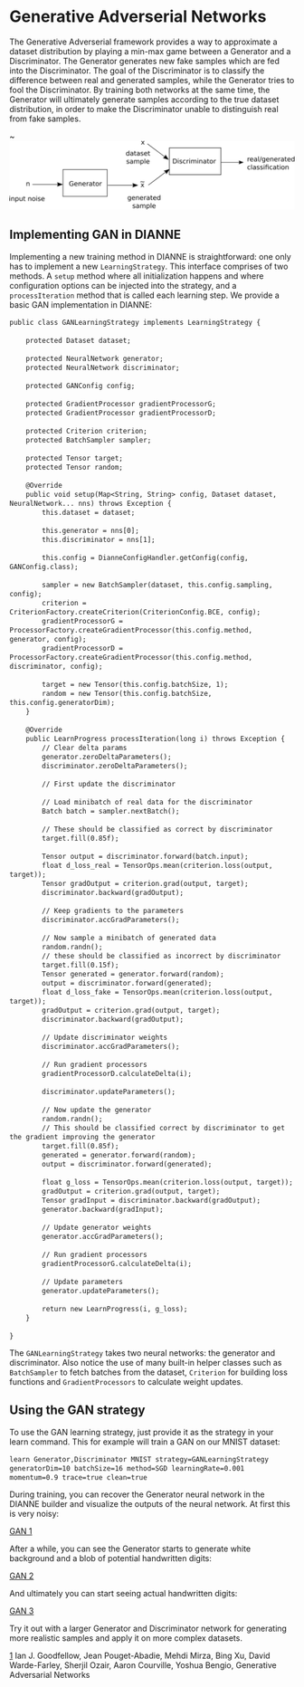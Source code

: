 # Generative Adverserial Networks

The Generative Adverserial framework provides a way to approximate a dataset distribution by playing a min-max game between a Generator and a Discriminator. The Generator generates new fake samples which are fed into the Discriminator. The goal of the Discriminator is to classify the difference between real and generated samples, while the Generator tries to fool the Discriminator. By training both networks at the same time, the Generator will ultimately generate samples according to the true dataset distribution, in order to make the Discriminator unable to distinguish real from fake samples.

~![GAN diagram](figures/gan-diagram.png)

## Implementing GAN in DIANNE

Implementing a new training method in DIANNE is straightforward: one only has to implement a new `LearningStrategy`. This interface comprises of two methods. A `setup` method where all initialization happens and where configuration options can be injected into the strategy, and a `processIteration` method that is called each learning step. We provide a basic GAN implementation in DIANNE:

```
public class GANLearningStrategy implements LearningStrategy {

	protected Dataset dataset;
	
	protected NeuralNetwork generator;
	protected NeuralNetwork discriminator;
	
	protected GANConfig config;
	
	protected GradientProcessor gradientProcessorG;
	protected GradientProcessor gradientProcessorD;

	protected Criterion criterion;
	protected BatchSampler sampler;
	
	protected Tensor target;
	protected Tensor random;
	
	@Override
	public void setup(Map<String, String> config, Dataset dataset, NeuralNetwork... nns) throws Exception {
		this.dataset = dataset;
		
		this.generator = nns[0];
		this.discriminator = nns[1];
		
		this.config = DianneConfigHandler.getConfig(config, GANConfig.class);

		sampler = new BatchSampler(dataset, this.config.sampling, config);
		criterion = CriterionFactory.createCriterion(CriterionConfig.BCE, config);
		gradientProcessorG = ProcessorFactory.createGradientProcessor(this.config.method, generator, config);
		gradientProcessorD = ProcessorFactory.createGradientProcessor(this.config.method, discriminator, config);
		
		target = new Tensor(this.config.batchSize, 1);
		random = new Tensor(this.config.batchSize, this.config.generatorDim);
	}

	@Override
	public LearnProgress processIteration(long i) throws Exception {
		// Clear delta params
		generator.zeroDeltaParameters();
		discriminator.zeroDeltaParameters();
		
		// First update the discriminator
		
		// Load minibatch of real data for the discriminator 
		Batch batch = sampler.nextBatch();
		
		// These should be classified as correct by discriminator
		target.fill(0.85f);
		
		Tensor output = discriminator.forward(batch.input);
		float d_loss_real = TensorOps.mean(criterion.loss(output, target));
		Tensor gradOutput = criterion.grad(output, target);
		discriminator.backward(gradOutput);
		
		// Keep gradients to the parameters
		discriminator.accGradParameters();
		
		// Now sample a minibatch of generated data
		random.randn();
		// these should be classified as incorrect by discriminator
		target.fill(0.15f);
		Tensor generated = generator.forward(random);
		output = discriminator.forward(generated);
		float d_loss_fake = TensorOps.mean(criterion.loss(output, target));
		gradOutput = criterion.grad(output, target);
		discriminator.backward(gradOutput);
		
		// Update discriminator weights
		discriminator.accGradParameters();
		
		// Run gradient processors
		gradientProcessorD.calculateDelta(i);
		
		discriminator.updateParameters();
		
		// Now update the generator
		random.randn();
		// This should be classified correct by discriminator to get the gradient improving the generator
		target.fill(0.85f);
		generated = generator.forward(random);
		output = discriminator.forward(generated);
		
		float g_loss = TensorOps.mean(criterion.loss(output, target));
		gradOutput = criterion.grad(output, target);
		Tensor gradInput = discriminator.backward(gradOutput);
		generator.backward(gradInput);
		
		// Update generator weights
		generator.accGradParameters();
		
		// Run gradient processors
		gradientProcessorG.calculateDelta(i);
		
		// Update parameters
		generator.updateParameters();
		
		return new LearnProgress(i, g_loss);
	}

}
```

The `GANLearningStrategy` takes two neural networks: the generator and discriminator. Also notice the use of many built-in helper classes such as `BatchSampler` to fetch batches from the dataset, `Criterion` for building loss functions and `GradientProcessors` to calculate weight updates. 

## Using the GAN strategy

To use the GAN learning strategy, just provide it as the strategy in your learn command. This for example will train a GAN on our MNIST dataset:

```
learn Generator,Discriminator MNIST strategy=GANLearningStrategy generatorDim=10 batchSize=16 method=SGD learningRate=0.001 momentum=0.9 trace=true clean=true
```

During training, you can recover the Generator neural network in the DIANNE builder and visualize the outputs of the neural network. At first this is very noisy:

[GAN 1](figures/gan1.png) 
 
After a while, you can see the Generator starts to generate white background and a blob of potential handwritten digits:

[GAN 2](figures/gan2.png)

And ultimately you can start seeing actual handwritten digits:

[GAN 3](figures/gan3.png)

Try it out with a larger Generator and Discriminator network for generating more realistic samples and apply it on more complex datasets. 

[1](https://arxiv.org/abs/1406.2661) Ian J. Goodfellow, Jean Pouget-Abadie, Mehdi Mirza, Bing Xu, David Warde-Farley, Sherjil Ozair, Aaron Courville, Yoshua Bengio, Generative Adversarial Networks